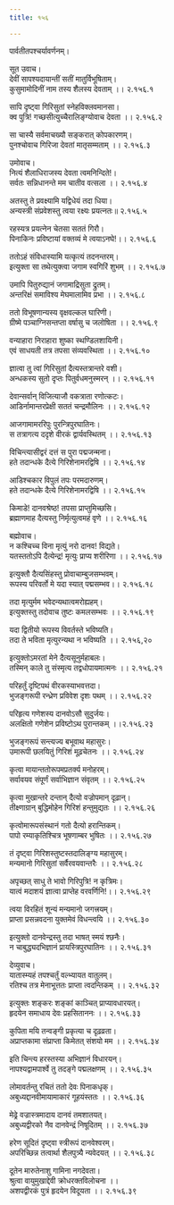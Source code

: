 ```yaml
---
title: १५६

---
```

पार्वतीतपश्चर्यावर्णनम्।  
  
सूत उवाच।  
देवीं सापश्यदायान्तीं सतीं मातुर्विभूषिताम्।  
कुसुमामोदिनीं नाम तस्य शैलस्य देवताम् ।। २.१५६.१  
  
सापि दृष्ट्वा गिरिसुतां स्नेहविक्लवमानसा।  
क्व पुत्रि! गच्छसीत्युच्चैरालिङ्ग्योवाच देवता ।। २.१५६.२  
  
सा चास्यै सर्वमाचख्यौ सङ्करात् कोपकारणम्।  
पुनश्चोवाच गिरिजा देवतां मातृसम्मताम् ।। २.१५६.३  
  
उमोवाच।  
नित्यं शैलाधिराजस्य देवता त्वमनिन्दिते!।  
सर्वतः सन्निधानन्ते मम चातीव वत्सला ।। २.१५६.४  
  
अतस्तु ते प्रवक्ष्यामि यद्विधेयं तदा धिया।  
अन्यस्त्री संप्रवेशस्तु त्वया रक्ष्यः प्रयत्नतः॥ २.१५६.५  
  
रहस्यत्र प्रयत्नेन चेतसा सततं गिरौ।  
पिनाकिनः प्रविष्टायां वक्तव्यं मे त्वयाऽनघे!।। २.१५६.६  
  
ततोऽहं संविधास्यामि यत्कृत्यं तदनन्तरम्।  
इत्युक्ता सा तथेत्युक्त्वा जगाम स्वगिरिं शुभम् ।। २.१५६.७  
  
उमापि पितुरुद्यानं जगामाद्रिसुता द्रुतम्।  
अन्तरिक्षं समाविश्य मेघमालामिव प्रभा ।। २.१५६.८  
  
ततो विभूषणान्यस्य वृक्षवल्कल घारिणी।  
ग्रीष्मे पञ्चाग्निसन्तप्ता वर्षासु च जलोषिता ।। २.१५६.९  
  
वन्याहारा निराहारा शुष्का स्थण्डिलशायिनी।  
एवं साधयती तत्र तपसा संव्यवस्थिता ।। २.१५६.१०  
  
ज्ञात्वा तु त्वां गिरिसुतां दैत्यस्तत्रान्तरे वशी।  
अन्धकस्य सुतो दृप्तः पितुर्वधमनुस्मरन् ।। २.१५६.११  
  
देवान्सर्वान् विजित्याजौ वकत्राता रणोत्कटः।  
आडिर्नामान्तरप्रेक्षी सततं चन्द्रमौलिनः ।। २.१५६.१२  
  
आजगामामररिपुः पुरन्त्रिपुरघातिनः।  
स तत्रागत्य ददृशे वीरकं द्वार्यवस्थितम् ।। २.१५६.१३  
  
विचिन्त्यासीद्वरं दत्तं स पुरा पद्मजन्मना।  
हते तदान्धके दैत्ये गिरिशेनामरद्विषि ।। २.१५६.१४  
  
आडिश्चकार विपुलं तपः परमदारुणम्।  
हते तदान्धके दैत्ये गिरिशेनामरद्विषि ।। २.१५६.१५  
  
किमाडे! दानवश्रेष्ठ! तपसा प्राप्तुमिच्छसि।  
ब्रह्माणमाह दैत्यस्तु निर्मृत्युत्वमहं वृणे ।। २.१५६.१६  
  
बह्मोवाच।  
न कश्चिच्च विना मृत्युं नरो दानव! विद्यते।  
यतस्ततोऽपि दैत्येन्द्र! मृत्युः प्राप्य शरीरिणा ।। २.१५६.१७  
  
इत्युक्तौ दैत्यसिंहस्तु प्रोवाचाम्बुजसम्भवम्।  
रूपस्य परिवर्तो मे यदा स्यात् पद्मसम्भव।। २.१५६.१८  
  
तदा मृत्युर्मम भवेदन्यथात्वमरोह्यहम्।  
इत्युक्तस्तु तदोवाच तुष्टः कमलसम्भवः ।। २.१५६.१९  
  
यदा द्वितीयो रूपस्य विवर्तस्ते भविष्यति।  
तदा ते भविता मृत्युरन्यथा न भविष्यति ।। २.१५६,२०  
  
इत्युक्तोऽमरतां मेने दैत्यसूनुर्महाबलः।  
तस्मिन् काले तु संस्मृत्य तद्वधोपायमात्मनः ।। २.१५६.२१  
  
परिहर्तुं दृष्टिपथं वीरकस्याभवत्तदा।  
भुजङ्गरूपी रन्ध्रेण प्रविवेश दृशः पथम् ।। २.१५६.२२  
  
परिहृत्य गणेशस्य दानवोऽसौ सुदुर्जयः।  
अलक्षितो गणेशेन प्रविष्टोऽथ पुरान्तकम् ।।२.१५६.२३  
  
भुजङ्गरूपं सन्त्यज्य बभूवाथ महासुरः।  
उमारूपी छलयितुं गिरिशं मूढ़चेतनः ।। २.१५६.२४  
  
कृत्वा मायान्ततोरूपमप्रतर्क्य मनोहरम्।  
सर्वावयव संपूर्णं सर्वाभिज्ञान संवृतम् ।। २.१५६.२५  
  
कृत्वा मुखान्तरे दन्तान् दैत्यो वज्रोपमान् दृढ़ान्।  
तीक्ष्णाग्रान् बुद्धिमोहेन गिरिशं हन्तुमुद्यतः ।। २.१५६.२६  
  
कृत्वोमारूपसंस्थानं गतो दैत्यो हरान्तिकम्।  
पापो रम्याकृतिश्चित्र भूषणाम्बर भुषितः ।। २.१५६.२७  
  
तं दृष्ट्वा गिरिशस्तुष्टस्तदालिङ्ग्य महासुरम्।  
मन्यमानो गिरिसुतां सर्वैरवयवान्तरैः ।। २.१५६.२८  
  
अपृच्छत् साधु ते भावो गिरिपुत्रि! न कृत्रिमः।  
यात्वं मदाशयं ज्ञात्वा प्राप्तेह वरवर्णिनि!।। २.१५६.२९  
  
त्वया विरहितं शून्यं मन्यमानो जगत्त्रयम्।  
प्राप्ता प्रसन्नवदना युक्तमेवं विधन्त्वयि ।। २.१५६.३०  
  
इत्युक्तो दानवेन्द्रस्तु तदा भाषत् स्मयं श्छनैः।  
न चाबुद्ध्यदभिज्ञानं प्रायस्त्रिपुरघातिनः ।। २.१५६.३१  
  
देव्युवाच।  
यातास्म्यहं तपश्चर्तुं वल्भ्यायत वातुलम्।  
रतिश्च तत्र मेनाभूत्ततः प्राप्ता त्वदन्तिकम् ।। २.१५६.३२  
  
इत्युक्तः शङ्करः शङ्कां काञ्चित् प्राप्यावधारयत्।  
हृदयेन समाधाय देवः प्रहसिताननः ।। २.१५६.३३  
  
कुपिता मयि तन्वङ्गी प्रकृत्या च दृढ़व्रता।  
अप्राप्तकामा संप्राप्ता किमेतत् संशयो मम ।। २.१५६.३४  
  
इति चिन्त्य हरस्तस्या अभिज्ञानं विधारयन्।  
नापश्यद्वामपार्श्वे तु तदङ्गे पद्मलक्षणम् ।। २.१५६.३५  
  
लोमावर्तन्तु रचितं ततो देवः पिनाकधृक्।  
अबुध्यद्दानवीमायामाकारं गूहयंस्ततः ।। २.१५६.३६  
  
मेढ्रे वज्रास्त्रमादाय दानवं तमशातयत्।  
अबुध्यद्वीरको नैव दानवेन्द्रं निषूदितम् ।। २.१५६.३७  
  
हरेण सूदितं दृष्ट्वा स्त्रीरूपं दानवेश्वरम्।  
अपरिच्छिन्न तत्वार्था शैलपुत्र्यै न्यवेदयत् ।। २.१५६.३८  
  
दूतेन मारुतेनाशु गामिना नगदेवता।  
श्रुत्वा वायुमुखाद्देवी क्रोधरक्तविलोचना ।।  
अशपद्वीरकं पुत्रं हृदयेन विदूयता ।। २.१५६.३९